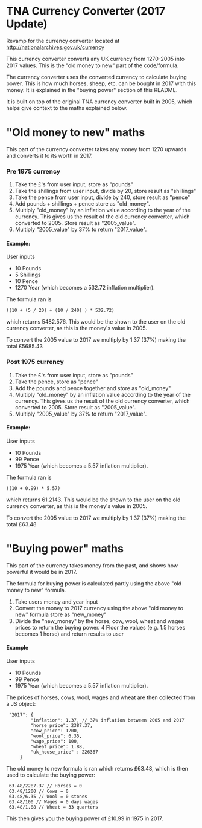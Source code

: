 # TNA Currency Converter (2017 Update)

Revamp for the currency converter located at http://nationalarchives.gov.uk/currency

This currency converter converts any UK currency from 1270-2005 into 2017 values. This is the "old money to new" part of the code/formula.

The currency converter uses the converted currency to calculate buying power. This is how much horses, sheep, etc. can be bought in 2017 with this money. It is explained in the "buying power" section of this README.

It is built on top of the original TNA currency converter built in 2005, which helps give context to the maths explained below. 

# "Old money to new" maths

This part of the currency converter takes any money from 1270 upwards and converts it to its worth in 2017.

### Pre 1975 currency
1. Take the £'s from user input, store as "pounds"
2. Take the shillings from user input, divide by 20, store result as "shillings"
3. Take the pence from user input, divide by 240, store result as "pence"
4. Add pounds + shillings + pence store as "old_money".
5. Multiply "old_money" by an inflation value according to the year of the currency. This gives us the result of the old currency converter, which converted to 2005. Store result as "2005_value".  
6. Multiply "2005_value" by 37% to return "2017_value".

#### Example:
 User inputs 
 * 10 Pounds
 * 5 Shillings
 * 10 Pence
 * 1270 Year (which becomes a 532.72 inflation multiplier). 
 
 The formula ran is 

    ((10 + (5 / 20) + (10 / 240) ) * 532.72) 

which returns 5482.576. This would be the shown to the user on the old currency converter, as this is the money's value in 2005.
 
To convert the 2005 value to 2017 we multiply by 1.37 (37%) making the total £5685.43
 
### Post 1975 currency
1. Take the £'s from user input, store as "pounds"
2. Take the pence, store as "pence"
3. Add the pounds and pence together and store as "old_money"
4. Multiply "old_money" by an inflation value according to the year of the currency. This gives us the result of the old currency converter, which converted to 2005. Store result as "2005_value".  
5. Multiply "2005_value" by 37% to return "2017_value".

#### Example:
 User inputs 
 * 10 Pounds
 * 99 Pence
 * 1975 Year (which becomes a 5.57 inflation multiplier). 
 
 The formula ran is 

    ((10 + 0.99) * 5.57) 

which returns 61.2143. This would be the shown to the user on the old currency converter, as this is the money's value in 2005.
 
To convert the 2005 value to 2017 we multiply by 1.37 (37%) making the total £63.48

# "Buying power" maths

This part of the currency takes money from the past, and shows how powerful it would be in 2017.

The formula for buying power is calculated partly using the above "old money to new" formula.

1. Take users money and year input
2. Convert the money to 2017 currency using the above "old money to new" formula store as "new_money"
3. Divide the "new_money" by the horse, cow, wool, wheat and wages prices to return the buying power.
4 Floor the values (e.g. 1.5 horses becomes 1 horse) and return results to user

#### Example
User inputs 
 * 10 Pounds
 * 99 Pence
 * 1975 Year (which becomes a 5.57 inflation multiplier). 
 
 The prices of horses, cows, wool, wages and wheat are then collected from a JS object:
 
     "2017": {
             "inflation": 1.37, // 37% inflation between 2005 and 2017
             "horse_price": 2387.37,
             "cow_price": 1200,
             "wool_price": 6.35,
             "wage_price": 100,
             "wheat_price": 1.88,
             "uk_house_price" : 226367
         }
 
 The old money to new formula is ran which returns £63.48, which is then used to calculate the buying power:
 
     63.48/2287.37 // Horses = 0
     63.48/1200 // Cows = 0 
     63.48/6.35 // Wool = 0 stones
     63.48/100 // Wages = 0 days wages
     63.48/1.88 // Wheat = 33 quarters
     
 This then gives you the buying power of £10.99 in 1975 in 2017.    
     
     